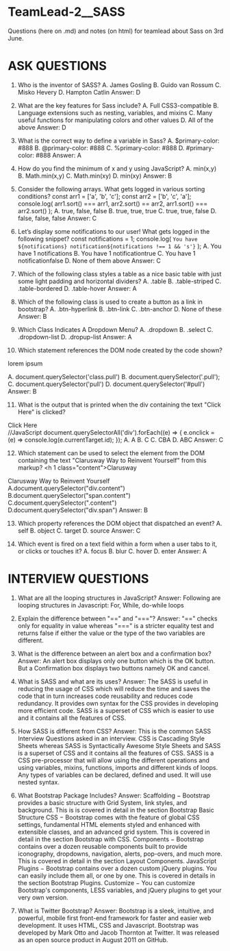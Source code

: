 # TeamLead-2__SASS
Questions (here on .md) and notes (on html) for teamlead about Sass on 3rd June.

# ASK QUESTIONS 

1. Who is the inventor of SASS?
A. James Gosling
B. Guido van Rossum
C. Misko Hevery
D. Hampton Catlin
Answer: D

2. What are the key features for Sass include?
A. Full CSS3-compatible
B. Language extensions such as nesting, variables, and mixins
C. Many useful functions for manipulating colors and other values
D. All of the above
Answer: D

3. What is the correct way to define a variable in Sass?
A. $primary-color: #888
B. @primary-color: #888
C. %primary-color: #888
D. #primary-color: #888
Answer: A

4. How do you find the minimum of x and y using JavaScript?
A. min(x,y)
B. Math.min(x,y)
C. Math.min(xy)
D. min(xy)
Answer: B

5. Consider the following arrays. What gets logged in various sorting conditions?
const arr1 = ['a', 'b', 'c'];
const arr2 = ['b', 'c', 'a'];
console.log(
 arr1.sort() === arr1,
 arr2.sort() == arr2,
 arr1.sort() === arr2.sort()
);
A. true, false, false
B. true, true, true
C. true, true, false
D. false, false, false
Answer: C

6. Let’s display some notifications to our user! What gets logged in the following snippet?
const notifications = 1;
console.log(
 `You have ${notifications} notification${notifications !== 1 && 's'}`
);
A. You have 1 notifications
B. You have 1 notificationtrue
C. You have 1 notificationfalse
D. None of them above
Answer: C

7. Which of the following class styles a table as a nice basic table with just some light padding and
horizontal dividers?
A. .table
B. .table-striped
C. .table-bordered
D. .table-hover
Answer: A

8. Which of the following class is used to create a button as a link in bootstrap?
A. .btn-hyperlink
B. .btn-link
C. .btn-anchor
D. None of these
Answer: B

9. Which Class Indicates A Dropdown Menu?
A. .dropdown
B. .select
C. .dropdown-list
D. .dropup-list
Answer: A

10. Which statement references the DOM node created by the code shown?
<p class="pull">lorem ipsum</p>
A. document.querySelector('class.pull')
B. document.querySelector('.pull');
C. document.querySelector('pull')
D. document.querySelector('#pull')
Answer: B

11. What is the output that is printed when the div containing the text "Click Here" is clicked?
<div id="A">
 <div id="B">
 <div id="C">Click Here</div>
 </div>
</div>
//JavaScript
document.querySelectorAll('div').forEach((e) => {
 e.onclick = (e) => console.log(e.currentTarget.id);
});
A. A
B. C
C. CBA
D. ABC
Answer: C

12. Which statement can be used to select the element from the DOM containing the text "Clarusway Way to Reinvent Yourself" from this markup?
<h 1 class="content">Clarusway</h1>
<div class="content">
 <span class="content">Clarusway Way to Reinvent Yourself</span>
</div> 
A.document.querySelector("div.content")
B.document.querySelector("span.content")
C.document.querySelector(".content")
D.document.querySelector("div.span")
Answer: B

13. Which property references the DOM object that dispatched an event?
A. self
B. object
C. target
D. source
Answer: C

14. Which event is fired on a text field within a form when a user tabs to it, or clicks or touches it?
A. focus
B. blur
C. hover
D. enter
Answer: A


# INTERVIEW QUESTIONS 

1. What are all the looping structures in JavaScript?
Answer: Following are looping structures in Javascript:
For, While, do-while loops

2. Explain the difference between "==" and "==="?
Answer: "==" checks only for equality in value whereas "===" is a stricter equality test and returns false if either the value or the type of the two variables are different.

3. What is the difference between an alert box and a confirmation box?
Answer: An alert box displays only one button which is the OK button.
But a Confirmation box displays two buttons namely OK and cancel.

4. What is SASS and what are its uses?
Answer: The SASS is useful in reducing the usage of CSS which will reduce the time and saves the code that in turn increases code reusability and reduces code redundancy. It provides own syntax for the CSS provides in developing more efficient code. SASS is a superset of CSS which is easier to use and it contains all the features of CSS.

5. How SASS is different from CSS?
Answer: This is the common SASS Interview Questions asked in an interview.
CSS is Cascading Style Sheets whereas SASS is Syntactically Awesome Style Sheets and SASS is a superset of CSS and it contains all the features of CSS. SASS is a CSS pre-processor that will allow using the different operations and using variables, mixins, functions, imports and different kinds of loops. Any types of variables can be declared, defined and used. It will use nested syntax.

6. What Bootstrap Package Includes?
Answer:  Scaffolding − Bootstrap provides a basic structure with Grid System, link styles, and background. This is is covered in detail in the section Bootstrap Basic Structure CSS − Bootstrap comes with the feature of global CSS settings, fundamental HTML elements styled and enhanced with extensible classes, and an advanced grid system. This is covered in detail in the section Bootstrap with CSS. Components − Bootstrap contains over a dozen reusable components built to provide iconography, dropdowns, navigation, alerts, pop-overs, and much more. This is covered in detail in the section Layout Components. JavaScript Plugins − Bootstrap contains over a dozen custom jQuery plugins. You can easily include them all, or one by one. This is covered in details in the section Bootstrap Plugins. Customize − You can customize Bootstrap's components, LESS variables, and jQuery plugins to get your very own version.

7. What is Twitter Bootstrap? 
Answer: Bootstrap is a sleek, intuitive, and powerful, mobile first front-end framework for faster and easier web development. It uses HTML, CSS and Javascript. Bootstrap was developed by Mark Otto and Jacob Thornton at Twitter. It was released as an open source product in August 2011 on GitHub.

